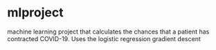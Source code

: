 # mlproject
machine learning project that calculates the chances that a patient has contracted COVID-19. Uses the logistic regression gradient descent
